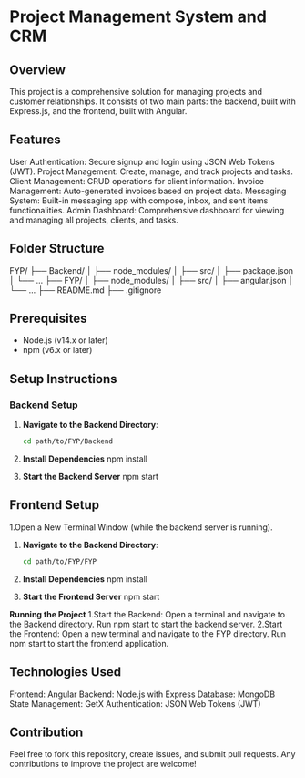 # Project Management System and CRM

## Overview
This project is a comprehensive solution for managing projects and customer relationships. It consists of two main parts: the backend, built with Express.js, and the frontend, built with Angular.

## Features
User Authentication: Secure signup and login using JSON Web Tokens (JWT).
Project Management: Create, manage, and track projects and tasks.
Client Management: CRUD operations for client information.
Invoice Management: Auto-generated invoices based on project data.
Messaging System: Built-in messaging app with compose, inbox, and sent items functionalities.
Admin Dashboard: Comprehensive dashboard for viewing and managing all projects, clients, and tasks.

## Folder Structure
FYP/
├── Backend/
│ ├── node_modules/
│ ├── src/
│ ├── package.json
│ └── ...
├── FYP/
│ ├── node_modules/
│ ├── src/
│ ├── angular.json
│ └── ...
├── README.md
├── .gitignore


## Prerequisites
- Node.js (v14.x or later)
- npm (v6.x or later)

## Setup Instructions

### Backend Setup
1. **Navigate to the Backend Directory**:
   ```bash
   cd path/to/FYP/Backend


  2. **Install Dependencies**
    npm install

 3. **Start the Backend Server**
   npm start


## Frontend Setup
1.Open a New Terminal Window (while the backend server is running).
1. **Navigate to the Backend Directory**:
   ```bash
   cd path/to/FYP/FYP


  2. **Install Dependencies**
    npm install

 3. **Start the Frontend Server**
   npm start


**Running the Project**
1.Start the Backend:
Open a terminal and navigate to the Backend directory.
Run npm start to start the backend server.
2.Start the Frontend:
Open a new terminal and navigate to the FYP directory.
Run npm start to start the frontend application.

## Technologies Used
Frontend: Angular
Backend: Node.js with Express
Database: MongoDB
State Management: GetX
Authentication: JSON Web Tokens (JWT)


## Contribution
Feel free to fork this repository, create issues, and submit pull requests. Any contributions to improve the project are welcome!